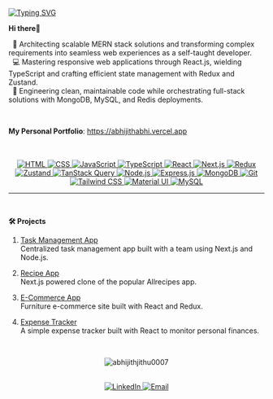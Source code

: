    [![Typing SVG](https://readme-typing-svg.herokuapp.com?font=Architects+Daughter&color=7AF79A&size=30&lines=Hey!+It's+Abhijith!;I'm+a+MERN+Stack+Developer...;An+Aspiring+fullstack+developer+from+india)](https://git.io/typing-svg)


**Hi there👋**

&nbsp;&nbsp;🚀 Architecting scalable MERN stack solutions and transforming complex requirements into seamless web experiences as a self-taught developer.  
&nbsp;&nbsp;💻 Mastering responsive web applications through React.js, wielding TypeScript and crafting efficient state management with Redux and Zustand.  
&nbsp;&nbsp;🌟 Engineering clean, maintainable code while orchestrating full-stack solutions with MongoDB, MySQL, and Redis deployments.  



<br>

**My Personal Portfolio**: https://abhijithabhi.vercel.app

<br>
<br>


<div align="center">
  <a href="https://developer.mozilla.org/en-US/docs/Web/HTML">
    <img alt="HTML" src="https://img.shields.io/badge/HTML5-E34F26?style=for-the-badge&logo=html5&logoColor=white"/>
  </a>
  <a href="https://developer.mozilla.org/en-US/docs/Web/CSS">
    <img alt="CSS" src="https://img.shields.io/badge/CSS3-1572B6?style=for-the-badge&logo=css3&logoColor=white"/>
  </a>
  <a href="https://developer.mozilla.org/en-US/docs/Web/JavaScript">
    <img alt="JavaScript" src="https://img.shields.io/badge/JavaScript-F7DF1E?style=for-the-badge&logo=javascript&logoColor=black"/>
  </a>
  <a href="https://www.typescriptlang.org/">
    <img alt="TypeScript" src="https://img.shields.io/badge/TypeScript-3178C6?style=for-the-badge&logo=typescript&logoColor=white"/>
  </a>
  <a href="https://react.dev/">
    <img alt="React" src="https://img.shields.io/badge/React-61DAFB?style=for-the-badge&logo=react&logoColor=black"/>
  </a>
  <a href="https://nextjs.org/">
    <img alt="Next.js" src="https://img.shields.io/badge/Next.js-000000?style=for-the-badge&logo=next.js&logoColor=white"/>
  </a>
  <a href="https://redux.js.org/">
    <img alt="Redux" src="https://img.shields.io/badge/Redux-764ABC?style=for-the-badge&logo=redux&logoColor=white"/>
  </a>
  <a href="https://zustand-demo.pmnd.rs/">
    <img alt="Zustand" src="https://img.shields.io/badge/Zustand-FF5733?style=for-the-badge&logo=zustand&logoColor=white"/>
  </a>
  <a href="https://tanstack.com/query/latest">
    <img alt="TanStack Query" src="https://img.shields.io/badge/TanStack_Query-FF4154?style=for-the-badge&logo=react-query&logoColor=white"/>
  </a>
  <a href="https://nodejs.org/">
    <img alt="Node.js" src="https://img.shields.io/badge/Node.js-339933?style=for-the-badge&logo=node.js&logoColor=white"/>
  </a>
  <a href="https://expressjs.com/">
    <img alt="Express.js" src="https://img.shields.io/badge/Express.js-000000?style=for-the-badge&logo=express&logoColor=white"/>
  </a>
  <a href="https://www.mongodb.com/">
    <img alt="MongoDB" src="https://img.shields.io/badge/MongoDB-47A248?style=for-the-badge&logo=mongodb&logoColor=white"/>
  </a>
  <a href="https://git-scm.com/">
    <img alt="Git" src="https://img.shields.io/badge/Git-F05032?style=for-the-badge&logo=git&logoColor=white"/>
  </a>
  <a href="https://tailwindcss.com/">
    <img alt="Tailwind CSS" src="https://img.shields.io/badge/Tailwind_CSS-38B2AC?style=for-the-badge&logo=tailwind-css&logoColor=white"/>
  </a>
  <a href="https://mui.com/">
    <img alt="Material UI" src="https://img.shields.io/badge/Material--UI-007FFF?style=for-the-badge&logo=mui&logoColor=white"/>
  </a>
  <a href="https://www.mysql.com/">
    <img alt="MySQL" src="https://img.shields.io/badge/MySQL-4479A1?style=for-the-badge&logo=mysql&logoColor=white"/>
  </a>
</div>


<hr/>
<br>

**🛠️ Projects**
1. [Task Management App](https://github.com/abhijithjithu0007/Doque-client.git)  
    Centralized task management app built with a team using Next.js and Node.js.

2. [Recipe App](https://github.com/abhijithjithu0007/Allrecipes-clone-client.git)  
   Next.js powered clone of the popular Allrecipes app.

3. [E-Commerce App](https://github.com/abhijithjithu0007/Furniqo-E-Commerce.git)  
   Furniture e-commerce site built with React and Redux.

4. [Expense Tracker](https://github.com/abhijithjithu0007/Vault-IQ-expense-tracker.git)  
   A simple expense tracker built with React to monitor personal finances.

<br>

<p align="center"><img src="https://github-readme-stats.vercel.app/api?username=abhijithjithu0007&theme=gruvbox" alt="abhijithjithu0007"  /></p>

<br>

<div align="center">
  <a href="https://linkedin.com/in/abhijith--v" target="_blank">
    <img src="https://img.shields.io/badge/linkedin-%231E77B5.svg?&style=for-the-badge&logo=linkedin&logoColor=white" alt="LinkedIn" style="margin-bottom: 5px;" />
  </a>
  <a href="mailto:abhijithabhi36151@gmail.com" target="_blank">
    <img src="https://img.shields.io/badge/email-%23EA4335.svg?&style=for-the-badge&logo=gmail&logoColor=white" alt="Email" style="margin-bottom: 5px;" />
  </a>
</div>







